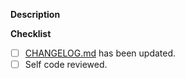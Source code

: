 **Description**
<!-- Describe the changes made in this pull request. -->

**Checklist**
<!-- For each of the following: check `[x]` if fulfilled or mark as irrelevant `[-]` if not applicable. -->
- [ ] [CHANGELOG.md](../CHANGELOG.md) has been updated.
- [ ] Self code reviewed.
